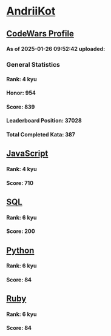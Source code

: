 # [AndriiKot](https://www.codewars.com/users/AndriiKot)

## [CodeWars Profile](https://www.codewars.com/users/AndriiKot)

#### As of 2025-01-26 09:52:42 uploaded:

### General Statistics

#### Rank: 4 kyu

#### Honor: 954

#### Score: 839

#### Leaderboard Position: 37028

#### Total Completed Kata: 387



## [JavaScript](https://github.com/AndriiKot/JavaScript__CodeWars)

#### Rank: 4 kyu

#### Score: 710


## [SQL](https://github.com/AndriiKot/SQL__CodeWars)

#### Rank: 6 kyu

#### Score: 200


## [Python](https://github.com/AndriiKot/Python__CodeWars)

#### Rank: 6 kyu

#### Score: 84


## [Ruby](https://github.com/AndriiKot/Ruby__CodeWars)

#### Rank: 6 kyu

#### Score: 84

